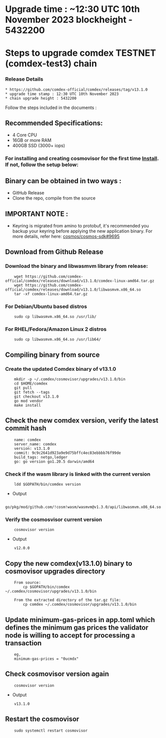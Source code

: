 # Upgrade time : ~12:30 UTC 10th November 2023 blockheight - 5432200

# Steps to upgrade comdex TESTNET (comdex-test3) chain

### Release Details

    * https://github.com/comdex-official/comdex/releases/tag/v13.1.0
    * upgrade time stamp : 12:30 UTC 10th November 2023
    * chain upgrade height : 5432200

Follow the steps included in the documents :

## Recommended Specifications:

- 4 Core CPU
- 16GB or more RAM
- 400GB SSD (3000+ iops)

### For installing and creating cosmovisor for the first time [Install](https://github.com/comdex-official/networks/blob/main/testnet/cosmovisor-setup.md). If not, follow the setup below:

## Binary can be obtained in two ways :

- GitHub Release    
- Clone the repo, compile from the source

## IMPORTANT NOTE :

- Keyring is migrated from amino to protobuf, it's recommended you backup your keyring before applying the new application binary. For more details, refer here: [cosmos/cosmos-sdk#9695](https://github.com/cosmos/cosmos-sdk/pull/9695)

## Download from Github Release

### Download the binary and libwasmvm library from release:

```shell
    wget https://github.com/comdex-official/comdex/releases/download/v13.1.0/comdex-linux-amd64.tar.gz
    wget https://github.com/comdex-official/comdex/releases/download/v13.1.0/libwasmvm.x86_64.so
    tar -xf comdex-linux-amd64.tar.gz
```

### For Debian/Ubuntu based distros

```shell
    sudo cp libwasmvm.x86_64.so /usr/lib/
```

### For RHEL/Fedora/Amazon Linux 2 distros

```shell
    sudo cp libwasmvm.x86_64.so /usr/lib64/
```

## Compiling binary from source

### Create the updated Comdex binary of v13.1.0

```shell
    mkdir -p ~/.comdex/cosmovisor/upgrades/v13.1.0/bin
    cd $HOME/comdex
    git pull
    git fetch --tags
    git checkout v13.1.0
    go mod vendor
    make install
```

## Check the new comdex version, verify the latest commit hash

```shell
    name: comdex
    server_name: comdex
    version: v13.1.0
    commit: 9c9c2641d923a9e9d75bffc4ec83ebbbb76f99de
    build_tags: netgo,ledger
    go: go version go1.20.5 darwin/amd64
```

### Check if the wasm library is linked with the current version

```shell
    ldd $GOPATH/bin/comdex version
```

- Output
```shell
    go/pkg/mod/github.com/!cosm!wasm/wasmvm@v1.3.0/api/libwasmvm.x86_64.so
```

### Verify the cosmosvisor current version

```shell
    cosmovisor version
```
- Output
```shell
    v12.0.0
```

## Copy the new comdex(v13.1.0) binary to cosmovisor upgrades directory

```shell
    From source:
        cp $GOPATH/bin/comdex ~/.comdex/cosmovisor/upgrades/v13.1.0/bin

    From the extracted directory of the tar.gz file:
        cp comdex ~/.comdex/cosmovisor/upgrades/v13.1.0/bin
```

## Update minimum-gas-prices in app.toml which defines the minimum gas prices the validator node is willing to accept for processing a transaction

```
    eg,
    minimum-gas-prices = "0ucmdx"
```

## Check cosmovisor version again

```shell
    cosmovisor version
```
- Output
```shell
    v13.1.0
```

## Restart the cosmovisor

```shell
    sudo systemctl restart cosmovisor
```
